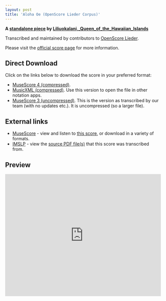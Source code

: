 ```yaml
---
layout: post
title: 'Aloha Oe (OpenScore Lieder Corpus)'
---
```


__A [standalone piece](https://fourscoreandmore.org/OpenScore/Liliuokalani%2C_Queen_of_the_Hawaiian_Islands/_/) by [Liliuokalani,_Queen_of_the_Hawaiian_Islands](https://fourscoreandmore.org/OpenScore/Liliuokalani%2C_Queen_of_the_Hawaiian_Islands)__

Transcribed and maintained by contributors to [OpenScore Lieder].

Please visit the [official score page] for more information.

[official score page]: https://musescore.com/openscore-lieder-corpus/scores/6650166
[OpenScore Lieder]: https://musescore.com/openscore-lieder-corpus

## Direct Download

Click on the links below to download the score in your preferred format:
- [MuseScore 4 (compressed)](https://fourscoreandmore.org/OpenScore/Liliuokalani%2C_Queen_of_the_Hawaiian_Islands/_/Aloha_Oe.mscz).
- [MusicXML (compressed)](https://fourscoreandmore.org/OpenScore/Liliuokalani%2C_Queen_of_the_Hawaiian_Islands/_/Aloha_Oe.mxl). Use this version to open the file in other notation apps.
- [MuseScore 3 (uncompressed)](https://raw.githubusercontent.com/OpenScore/Lieder/refs/heads/main/scores/Liliuokalani%2C_Queen_of_the_Hawaiian_Islands/_/Aloha_Oe/lc6650166.mscx). This is the version as transcribed by our team (with no updates etc.). It is uncompressed (so a larger file).

## External links

- [MuseScore] - view and listen to [this score][MuseScore], or download in a variety of formats.
- [IMSLP] - view the [source PDF file(s)][IMSLP] that this score was transcribed from.

[MuseScore]: https://musescore.com/score/6650166
[IMSLP]: https://imslp.org/wiki/Special:ReverseLookup/26121

## Preview

<iframe width="100%" height="394" src="https://musescore.com/openscore-lieder-corpus/scores/6650166/embed" frameborder="0" allowfullscreen allow="autoplay; fullscreen"></iframe>
